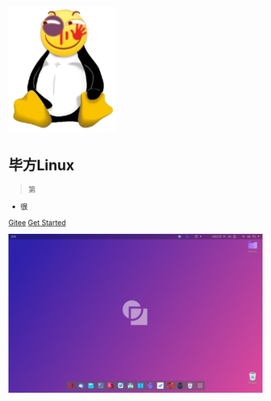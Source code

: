 ![logo](others/image/logo.png)

# 毕方Linux

> 第

* 很


[Gitee](https://gitee.com/alexander-huang/coolapk-linux.git)
[Get Started](docs/front.md)

![](others/image/background.png)
